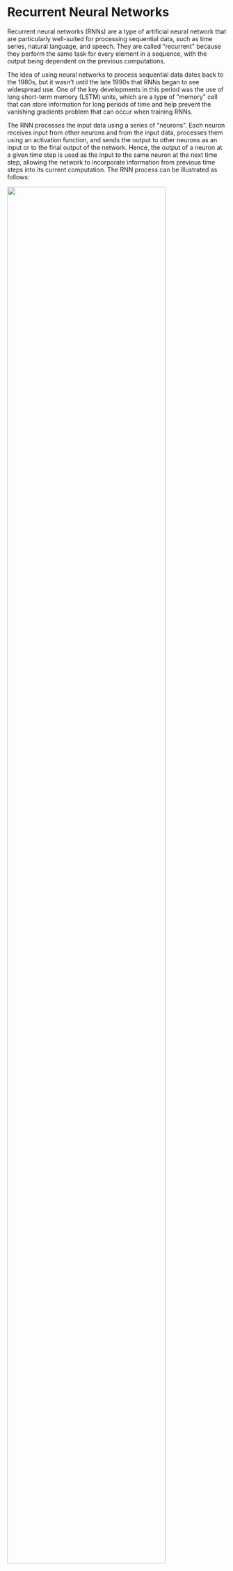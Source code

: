 # Recurrent Neural Networks

Recurrent neural networks (RNNs) are a type of artificial neural network that are particularly well-suited for processing sequential data, such as time series, natural language, and speech. They are called "recurrent" because they perform the same task for every element in a sequence, with the output being dependent on the previous computations.

The idea of using neural networks to process sequential data dates back to the 1980s, but it wasn't until the late 1990s that RNNs began to see widespread use. One of the key developments in this period was the use of long short-term memory (LSTM) units, which are a type of "memory" cell that can store information for long periods of time and help prevent the vanishing gradients problem that can occur when training RNNs.  

The RNN processes the input data using a series of "neurons". Each neuron receives input from other neurons and from the input data, processes them using an activation function, and sends the output to other neurons as an input or to the final output of the network.  Hence, the output of a neuron at a given time step is used as the input to the same neuron at the next time step, allowing the network to incorporate information from previous time steps into its current computation. The RNN process can be illustrated as follows:

<img src="png/rnn2.png" width="85%" height="90%" />

The network above is designed such that it takes input $X_t$ sequentially. Each $X_t$ feeds into a hidden layer that has a vector of activation functions, $A_t$.  Except for the first starting point, each activation function also feeds into the next activation function, $A_{t+1}$, sequentially. The connection between each activation function ($h$ - hidden state) reflects the fact that RNN uses the last period's prediction as an input in the next period.  The weight vectors are denoted $a = \{\omega_0, \omega_1\}$, $b = \{\theta_1\}$, and $c = \{\beta_0, \beta_1\}$, as expressed below:
  
$$
\begin{aligned}
& A_1=g\left(\omega_0+\omega_1 X_1\right)\\
& A_2=g\left(\omega_0+\omega_1 X_2+\theta_1 A_1\right) \\
& =g\left(\omega_0+\omega_1 X_2+\theta_1 g\left(\omega_0+\omega_1 X_1\right)\right) \\
& A_3=g\left(\omega_0+\omega_1 X_3+\theta_1 A_2\right) \\
& =g\left(\omega_0+\omega_1 X_3+\theta_1 g\left(\omega_0+\omega_1 X_2+\theta_1 g\left(\omega_0+\omega_1 X_1\right)\right)\right. \\
& ~~~~~~~~~~~~~~~~\vdots\\
& A_t=g\left(\omega_0+\omega_1 X_t+\theta_1 A_{t-1}\right)
\end{aligned}
$$
  
Note that weights are the same in each sequence.  Although each output layer produces a prediction, the final output is the network's prediction.  

$$
Y_{t}=\beta_0+ \beta_k A_{t}
$$

In case of multiple inputs at time $t$, $X_{t}=\left(X_{t1}, X_{t2}, \ldots, X_{tp}\right)$, and multiple units ($k$) in the hidden layer, $A_t = \left(A_{t1}, A_{t2}, \ldots, A_{tk}\right)$, the network at time $t$ becomes:

$$
A_{k, t}=g\left(\omega_{k 0}+\sum_{j=1}^p \omega_{k j} X_{t j}+\sum_{v=1}^k \theta_{k v} A_{v,t-1}\right).
$$
For example, for two units and two variables, $A_{k,t}$ will be

$$
A_{1,t}=g\left(\omega_{10}+ \omega_{1 1} X_{t,1}+\omega_{1 2} X_{t,2}+ 
\theta_{1 1} A_{1,t-1}+\theta_{1 2} A_{2,t-1}\right),\\
A_{2,t}=g\left(\omega_{20}+ \omega_{2 1} X_{t, 1}+\omega_{2 2} X_{t,2}+ 
\theta_{2 1} A_{1,t-1}+\theta_{2 2} A_{2,t-1}\right)
$$
and the output $O_{\ell}$ is computed as

$$
Y_{t}=\beta_0+\sum_{k=1}^2 \beta_k A_{k,t}
$$

## Keras

We will use the Keras deep-learning framework (<https://keras.rstudio.com>) and the package `keras`, which provides high-level building blocks for developing deep-learning models. Keras operates on several tensor libraries to tensor manipulations and differentiation, one of which is TensorFlow.  

Tensors are simply multidimensional arrays, which are a generalization of vectors and matrices to an arbitrary number of dimensions. For example, vectors are 1D tensors, matrices are used for 2D tensors, and arrays (which support any number of dimensions) are used for multi-dimensional objects.  Keras works on CPUs, but the most efficient implementations of Keras use NVIDIA GPUs and properly configured CUDA and cuDNN libraries.  For CPU-based installation of Keras, which is what we use in this chapter, we suggest the following steps after installing the `keras` package.


```r
# Sys.unsetenv ("RETICULATE_PYTHON")
# remotes : sinstall_github("Istudio/reticulate")
# reticulate::install_miniconda()
# keras::install_keras ()
```

The best source using Keras for artificial neural network projects with R is "Deep Learning with R" by Chollet and Allaire.  In this section, we will use the `keras` package (on CPU) for two main time series applications: RNN and LSTM. 

Let's set up our COVID-19 data and standardize each of the variables.


```r
library(tsibble)
library(fpp3)

load("~/Dropbox/ToolShed_draft/toronto2.rds")
toronto2 <- data
df <- toronto2 %>%
  mutate(
    dcases = difference(cases),
    dmob = difference(mob),
    ddelay = difference(delay),
    dmale = difference(male),
    dtemp = difference(temp),
    dhum = difference(hum)
  )

dft <- df[, -c(2:5, 7, 8)] #removing levels
dft <- dft[-1, c(3:7, 2)] # reordering the columns
sdtf <- scale(dft) #
head(sdtf)
```

```
##        dcases        dmob     ddelay       dmale      dtemp        age
## 2  0.04202890 -0.21389272 -7.6496254  2.16845790  2.4818892  0.5144024
## 3  0.10622289  0.30023017  1.8050246 -2.58211378 -0.4756078  1.6374603
## 4 -0.11845609  0.45271551  2.9516317 -3.56924556  0.3182466  1.1383235
## 5 -0.02216510  0.05796098 -1.2461163  1.24302186 -0.6779629  0.9600603
## 6  0.07412590 -0.41612714 -2.1128735  0.62606450 -0.3697605 -0.6086555
## 7 -0.08635909  0.47965067 -0.7048789  0.00910714 -0.5347577  0.6703827
```
  
There are four stages in developing ANN models in Keras:
  
- Preparing the training set with input tensors and target tensors;
- Defining the model, that is a network of layers;
- Choosing the learning parameters: a loss function, an optimizer, and some metrics to monitor
- And finally fitting this model to the training set

## Input Tensors

We will define a three dimensional array that contains time series data.  First, let's see an array:


```r
# array
x1 = c(1, 2, 3)
x2 = c(4, 5, 6, 7, 8, 9)
adata <- array(c(x1, x2), dim = c(3, 3, 2))
dim(adata)
```

```
## [1] 3 3 2
```

```r
adata
```

```
## , , 1
## 
##      [,1] [,2] [,3]
## [1,]    1    4    7
## [2,]    2    5    8
## [3,]    3    6    9
## 
## , , 2
## 
##      [,1] [,2] [,3]
## [1,]    1    4    7
## [2,]    2    5    8
## [3,]    3    6    9
```

```r
adata[1, , ]
```

```
##      [,1] [,2]
## [1,]    1    1
## [2,]    4    4
## [3,]    7    7
```

Now, we create our data matrix:


```r
# Data
toydata <- matrix(c(1:100, 101:200, 201:300), 100)
colnames(toydata) <- c("y", "x1", "x2")
head(toydata)
```

```
##      y  x1  x2
## [1,] 1 101 201
## [2,] 2 102 202
## [3,] 3 103 203
## [4,] 4 104 204
## [5,] 5 105 205
## [6,] 6 106 206
```

Suppose that this is daily data and we try to make 1-day-ahead predictions.  In preparing the input tensor, we need to decide how many earlier days we need to predict the next day’s value.  Suppose that we decide on 5 days.  As we seen before, we transform the data by embedding to a new structure:


```r
datam <- embed(toydata, 6)
datam <- datam[,-c(2:3)]
head(datam)
```

```
##      [,1] [,2] [,3] [,4] [,5] [,6] [,7] [,8] [,9] [,10] [,11] [,12] [,13] [,14]
## [1,]    6    5  105  205    4  104  204    3  103   203     2   102   202     1
## [2,]    7    6  106  206    5  105  205    4  104   204     3   103   203     2
## [3,]    8    7  107  207    6  106  206    5  105   205     4   104   204     3
## [4,]    9    8  108  208    7  107  207    6  106   206     5   105   205     4
## [5,]   10    9  109  209    8  108  208    7  107   207     6   106   206     5
## [6,]   11   10  110  210    9  109  209    8  108   208     7   107   207     6
##      [,15] [,16]
## [1,]   101   201
## [2,]   102   202
## [3,]   103   203
## [4,]   104   204
## [5,]   105   205
## [6,]   106   206
```

The second line in the code above removes the contemporaneous features. We should have 100 - 5 = 95 samples, in each one we have 3 features and 5 timesteps.  The first two samples, each is a matrix of $5 \times 3$, are shown below:


```
##      [,1] [,2] [,3]
## [1,]    1  101  201
## [2,]    2  102  202
## [3,]    3  103  203
## [4,]    4  104  204
## [5,]    5  105  205
```

```
##      [,1] [,2] [,3]
## [1,]    2  102  202
## [2,]    3  103  203
## [3,]    4  104  204
## [4,]    5  105  205
## [5,]    6  106  206
```
  
The outcome variable $y$ is 6 and 7 in the first and second samples.  Let's see how we can manipulate our embedded data `datam` to achieve it:


```r
n <- nrow(datam)
f1 <- data.matrix(datam[,-1]) # Removing Y
f2 <- array(f1, c(n, 3, 5))
f2[1, , ]
```

```
##      [,1] [,2] [,3] [,4] [,5]
## [1,]    5    4    3    2    1
## [2,]  105  104  103  102  101
## [3,]  205  204  203  202  201
```

We need reverse the order


```r
f3 <- f2[, , 5:1]
f3[1, , ]
```

```
##      [,1] [,2] [,3] [,4] [,5]
## [1,]    1    2    3    4    5
## [2,]  101  102  103  104  105
## [3,]  201  202  203  204  205
```

And, taking the transposition, 


```r
t(f3[1, , ])
```

```
##      [,1] [,2] [,3]
## [1,]    1  101  201
## [2,]    2  102  202
## [3,]    3  103  203
## [4,]    4  104  204
## [5,]    5  105  205
```

For the whole array of `datam`, we use array transposition:


```r
f4 <- aperm(f3, c(1, 3, 2))
f4[1, , ]
```

```
##      [,1] [,2] [,3]
## [1,]    1  101  201
## [2,]    2  102  202
## [3,]    3  103  203
## [4,]    4  104  204
## [5,]    5  105  205
```

Now, we are ready to apply all these steps to our toy data with a function:


```r
tensorin <- function(l, x) {
  maxl = l + 1
  xm <- embed(x, maxl)
  xm <- xm[,-c(2:3)]
  n <- nrow(xm)
  f1 <- data.matrix(xm[,-1])
  y <- xm[, 1]
  f2 <- array(f1, c(n, ncol(x), l))
  f3 <- f2[, , l:1]
  f4 <- aperm(f3, c(1, 3, 2))
  list(f4, y)
}

tensored <- tensorin(5, toydata)
X <- tensored[1]
y <- tensored[2]
X[[1]][1, , ]
```

```
##      [,1] [,2] [,3]
## [1,]    1  101  201
## [2,]    2  102  202
## [3,]    3  103  203
## [4,]    4  104  204
## [5,]    5  105  205
```

```r
y[[1]][1]
```

```
## [1] 6
```

Note that this type of data transformation can be achieved several different ways.  We can apply it to our COVID-19 data for 7-day windows:


```r
trnt <- tensorin(7, sdtf)
X <- trnt[1]
y <- trnt[2]
X[[1]][1, , ]
```

```
##             [,1]       [,2]       [,3]        [,4]        [,5]       [,6]
## [1,] -2.58211378 -0.4756078  1.6374603  0.04202890 -0.21389272 -7.6496254
## [2,] -3.56924556  0.3182466  1.1383235  0.10622289  0.30023017  1.8050246
## [3,]  1.24302186 -0.6779629  0.9600603 -0.11845609  0.45271551  2.9516317
## [4,]  0.62606450 -0.3697605 -0.6086555 -0.02216510  0.05796098 -1.2461163
## [5,]  0.00910714 -0.5347577  0.6703827  0.07412590 -0.41612714 -2.1128735
## [6,]  3.46406836  2.4663234  1.1383235 -0.08635909  0.47965067 -0.7048789
## [7,] -2.48614263  1.9215213 -0.6641151  0.04202890  0.02204745  0.3698224
```

```r
y[[1]][1]
```

```
## [1] 0.2346109
```

Obviously, our choice of $l$ (7) is arbitrary and should be decided with a proper validation.

## Plain RNN

As we have the input tensor stored as an array of (258, 7, 6), we are ready to design our network for an RNN with one layer with 24 hidden units (neurons):


```r
library(keras)
model <- keras_model_sequential() %>%
  layer_simple_rnn(
    units = 24,
    input_shape = list(7, 6),
    dropout = 0.1,
    recurrent_dropout = 0.1
  ) %>%
  layer_dense(units = 1) %>%
  compile(optimizer = optimizer_rmsprop(),
          loss = "mse")
```

As before, neural networks consist of layers and neurons in each layer.  Since we use sequence data stored in 3D tensors of shape (samples, timesteps, features) we will use recurrent layers for our RNN. The term `layer_dense` is the output layer. 

We also (arbitrarily) specify two types of dropout for the units feeding into the hidden layer. The first one is set for the input feeding into a layer.  The second one is for the previous hidden units feeding into the same layer. 

One of the tools to fight with overfitting is randomly removing inputs to a layer. Similar to Random Forest, this dropping out process has the effect of generating a large number of networks with different network structure and, in turn, breaking the possible correlation between the inputs that the layers are exposed to. These "dropped out" inputs may be variables in the data sample or activations from a previous layer.  This is a conventional regularization method in ANN but how this can be applied to sequential data is a complex issue. Every recurrent layer in Keras has two dropout-related arguments: `dropout`, a float specifying the dropout rate for input units of the layer, and `recurrent_dropout`, specifying the dropout rate of the recurrent units. These are again additions to our hyperparameter grid. It has the effect of simulating a large number of networks with very different network structure and, in turn, making nodes in the network generally more robust to the inputs.

Before fitting the model, we need to split the data.  We have 258 observations in total.  We will take the last 50 observations as our test set:


```r
dim(X[[1]])
```

```
## [1] 258   7   6
```


```r
train <- 1:208
test <- 208:dim(X[[1]])[1]
```

And, finally we fit our RNN.  There are two hyperparameters that Keras use in fitting RNN: batch size and epoch.  They are both related to how and how many times the weights in the network will be updated

The batch size is the  number of observations ("samples") used in its gradient descent to update its internal parameters.  For example, a conventional (batch) gradient descent uses the entire data in one batch so that the batch size would be the number of samples in the data.  The stochastic gradient descent, on the other hand, uses randomly selected each observation.  While the batch gradient descent is efficient (fast), it is not as robust as the stochastic gradient descent.  Therefore, Keras uses a mini-batch gradient descent as a  parameter that balance the between efficiency and robustness.

The number of epochs is the number of times the algorithm works trough the complete training dataset. We need multiple passes through the entire data because updating the weights with gradient descent in a single pass (one epoch) is not enough.  But, when the number of epochs goes up, the algorithm updates the weights more. As a result, the  curve goes from underfitting (very few runs) to overfitting (too many runs).

Hence, these two parameters, batch size and epoch, should be set as hyperparameters.  Note that we pick arbitrary numbers below.


```r
model %>% fit(
  X[[1]][train, ,],
  y[[1]][train],
  batch_size = 12,
  epochs = 75,
  validation_data =
    list(X[[1]][test, ,], y[[1]][test]),
  verbose = 0
) %>%
  plot()
```

<img src="22-TSNeural_files/figure-html/tsnn17-1.png" width="672" />

```r
# prediction
y_act <- y[[1]][test]
var_y <- var(y_act)
yhat <- model %>% predict(X[[1]][test, ,])
1 - mean((yhat - y_act) ^ 2) / var_y # R^2
```

```
## [1] 0.2706921
```

```r
sqrt(mean((yhat - y_act) ^ 2)) # RMSPE
```

```
## [1] 1.473745
```

Although it could be done easily as we shown in the previous chapter, we will not back-transform the predictions to levels.  Here is the plot for the last 50 days:   


```r
plot(
  y[[1]][test],
  type = "l",
  col = "blue",
  ylab = "Actual (Blue) vs. Prediction (Red)",
  xlab = "Last 50 Days",
  main = "RNN Forecasting for Covid-19 Cases - in differences"
)
lines(yhat, col = "red", lwd = 2)
```

<img src="22-TSNeural_files/figure-html/tsnn18-1.png" width="672" />
  
It looks like, our RNN without a proper training is capturing most ups and downs correctly.

There are four groups of hyperparameters that we need to search by validation:

- How many days we need in the past to predict the next day’s value? (we picked 7), 
- The number of units per layer (we picked 24), 
- Regularization parameters, `dropout` and `recurrent_dropout` (we picked 0.1 for both), 
- Stochastic gradient descent parameters, `batch_size` and `epochs` (we picked 12 and 75)

All these parameters that we picked arbitrarily should be selected by a proper validation.  Model tuning in ANN highly depends on the package we use in deep learning.  Keras with TensorFlow is one the top AI engines available for all type of networks.  More details on deep learning using Keras is "Deep Learning with R" by Chollet and Allaire.   

## LSTM

One issue with RNN is that, although it is able to retain information trough time by its recurrent network, it quickly forgets long-term dependencies. This problem is called the *vanishing gradient problem* and can be easily seen here:

$$
\begin{aligned}
& A_3=g\left(\omega_0+\omega_1 X_3+\theta_1 A_2\right) \\
& =g\left(\omega_0+\omega_1 X_3+\theta_1 g\left(\omega_0+\omega_1 X_2+ \theta_1 g\left(\omega_0+\omega_1 X_1\right)\right)\right. \\
\end{aligned}
$$

Although this has only two iterations, the function has $\theta_1^2$ (if $g()$ is ReLu). For example, if $\theta_1 = 0.5$, the effect of $A_5$ on $A_1$ will be regulated by $\theta_1^4 = 0.0625$.  We can argue that $\theta_1$ could be one (random walk). But, the first differencing will usually remove the unit root in the data $\theta_1$ will be bounded between 0 and 1.

If we only need to look at *recent* information to predict the present, RNN would be fine even with this problem.  But, the gap between the relevant information to predict the present could be very large and RNN quickly forgets those long-term dependencies.  Long Short-Term Memory network (LSTM) layers in RNN are designed to solve this problem.

Similar to RNN, LSTMs also have a chain-like structure, but the repeating activation module has a different structure. Unlike RNN, which has only a single neural network layer in the repeating activation modules, the LSTM activation module has four interacting each other.

<img src="png/LSTM3.png" width="75%" height="80%" />

The key difference between LSTM and RNN is the cell state $C_t$ (the horizontal red line). The cell state functions like a conveyor belt and each LSTM repeating module is able to add to and remove from this belt through three gates.  The figure above shows how LSTM works.  We have three gates as numbered in the figure (G1, G2, and G3).  Each gate is regulated by a sigmoid  neural net layer ($\frac{1}{1+e^{-x}}$), which outputs numbers between zero and one.  Hence, it works like a regulator or "gate keeper".  

The first gate (G1) is the **Forget Gate**, the first layer of the four layers, which takes $H_{t-1}$ and $X_t$ into a sigmoid function,

$$
f_t=\sigma\left(w_f \cdot\left[H_{t-1}, X_t\right]+b_f\right)
$$
and produces a number between 0 and 1.  This percentage reflects the degree of $C_{t-1}$ that will be forgotten. For example, if it is zero, nothing in $C_{t-1}$ will be let through on the belt (cell state). It is interesting to note that this degree, how much of the long-term information will be kept, is determined by the recent information ($H_{t-1}$, $X_t$).  That is, if the recent information is very relevant for the prediction, the network will tune this sigmoid function so that the output will be a percentage close to 0, which will reduce the effect of the long-term information in the past, $C_{t-1}$, on prediction.

The second gate (G2), **the Input Gate**, uses the same inputs, $H_{t-1}$ and $X_t$, but has two layers. The first layer is again a sigmoid function that works as a gate keeper.  The second layer is a tanh function ($\tanh x=\frac{e^x-e^{-x}}{e^x+e^{-x}}$) that produces a number between $-1$ and $+1$.  The objective of this layer is to update cell state $C_{t-1}$ by adding $\tilde{C_{t}}$, which contains the recent information hidden in $H_{t-1}$ and $X_t$.  This process happens in two steps:

$$
\begin{aligned}
i_t & =\sigma\left(w_i \cdot\left[H_{t-1}, X_t\right]+b_i\right) \\
\tilde{C}_t & =\tanh \left(w_\tilde{C} \cdot\left[H_{t-1}, X_t\right]+b_\tilde{C}\right)
\end{aligned}
$$
The first step, $i_t$, is a sigmoid function, hence a "gate keeper".  We already get it in the first layer with different weights: $f_t=\sigma\left(w_f \cdot\left[h_{t-1}, x_t\right]+b_f\right)$.  The second later, tanh function, produces the information ($h_{t-1}, x_t$) in a candidate value normalized between $-1$ and $+1$.  When the network multiplies $\tilde{C_{t}}$ with $i_t$ ($i_t \times \tilde{C_{t}}$), this new candidate value between $-1$ and $+1$ will be scaled by $i_t$ that reflects how much the network would like to update $C_{t-1}$.

While the first two gates are about regulating the cell state ($C_t$),

$$
C_t=f_t \times C_{t-1}+i_t \times \tilde{C}_t,
$$

the last one (G3) is the **Output Gate**.  The prediction at time $t$, $H_t$, has two inputs: $C_t$ and the recent information, $H_{t-1}$ and $X_t$.  The output gate will decide how it will balance between these two sources and produce $H_t$:

$$
\begin{aligned}
o_t & =\sigma\left(w_o\left[H_{t-1}, X_t\right]+b_o\right) \\
H_t & =o_t \times \tanh \left(C_t\right)
\end{aligned}
$$
Note that the tanh activation in the output function could be changed depending on the type of network we build. 

The LSTM network that we described so far is a conceptual one. In practice, there are many different variants of LSTM.  One of them is called the Gated Recurrent Unit (GRU) introduced by Cho, et al. ([2014](https://arxiv.org/abs/1409.1259)).  The details of GRU is beyond this book.  But, after understanding the structure of LSTM networks, GRU should not be difficult to grasp.  One of the accessible sources to learn different types of RNN is [blog posts](http://colah.github.io) by Christopher Olah.

Now, we return to the application of LSTM to our COVID-19 data.  We use the "Adam" optimization algorithm, which is an extension to stochastic gradient descent and works with LSTM very well.  Below, the code shows an arbitrary network desihned with LSTM.


```r
model = keras_model_sequential() %>%
  layer_lstm(units = 128,
             input_shape = c(7, 6),
             activation = "relu") %>%
  layer_dense(units = 64, activation = "relu") %>%
  layer_dense(units = 32) %>%
  layer_dense(units = 16) %>%
  layer_dense(units = 1, activation = "linear")

model %>% compile(
  loss = 'mse',
  optimizer = 'adam',
  metrics = list("mean_absolute_error")
) %>%
  summary()
```

```
## Model: "sequential_1"
## ________________________________________________________________________________
##  Layer (type)                       Output Shape                    Param #     
## ================================================================================
##  lstm (LSTM)                        (None, 128)                     69120       
##  dense_4 (Dense)                    (None, 64)                      8256        
##  dense_3 (Dense)                    (None, 32)                      2080        
##  dense_2 (Dense)                    (None, 16)                      528         
##  dense_1 (Dense)                    (None, 1)                       17          
## ================================================================================
## Total params: 80,001
## Trainable params: 80,001
## Non-trainable params: 0
## ________________________________________________________________________________
```

```r
model %>% fit(
  X[[1]][train, ,],
  y[[1]][train],
  batch_size = 12,
  epochs = 75,
  validation_data = list(X[[1]][test, ,], y[[1]][test]),
  verbose = 0
) %>%
  plot()
```

<img src="22-TSNeural_files/figure-html/tsnn20-1.png" width="672" />

```r
yhat <- predict(model, X[[1]][test, ,])

y_act <- y[[1]][test]
var_y <- var(y_act)
1 - mean((yhat - y_act) ^ 2) / var_y # R^2
```

```
## [1] -0.3102839
```

```r
sqrt(mean((yhat - y_act) ^ 2)) # RMSPE
```

```
## [1] 1.975375
```

```r
plot(
  y[[1]][test],
  type = "l",
  col = "blue",
  ylab = "Actual (Blue) vs. Prediction (Red)",
  xlab = "Last 50 Days",
  main = "LSTM Forecasting for Covid-19 Cases",
  lwd = 1
)
lines(yhat, col = "red", lwd = 2)
```

<img src="22-TSNeural_files/figure-html/tsnn20-2.png" width="672" />
  
Although LSTM does a good job for the last 10 days, there are specific days that it is way off.  That's why it has a higher RMSPE than RNN we had earlier.
Before concluding this chapter, let's change our network setting slightly and see the results:  
  

```r
model <- keras_model_sequential() %>%
  layer_lstm(units = 24,
             input_shape = c(7, 6),
             activation = "tanh") %>%
  layer_dense(units = 1, activation = "linear") %>%
  compile(
    loss = 'mse',
    optimizer = 'adam',
    metrics = list("mean_absolute_error")
  )

model %>% summary()
```

```
## Model: "sequential_2"
## ________________________________________________________________________________
##  Layer (type)                       Output Shape                    Param #     
## ================================================================================
##  lstm_1 (LSTM)                      (None, 24)                      2976        
##  dense_5 (Dense)                    (None, 1)                       25          
## ================================================================================
## Total params: 3,001
## Trainable params: 3,001
## Non-trainable params: 0
## ________________________________________________________________________________
```

```r
model %>% fit(
  X[[1]][train, ,],
  y[[1]][train],
  batch_size = 12,
  epochs = 75,
  validation_data = list(X[[1]][test, ,], y[[1]][test]),
  verbose = 0
) %>%
  plot()
```

<img src="22-TSNeural_files/figure-html/tsnn21-1.png" width="672" />

```r
y_act <- y[[1]][test]
var_y <- var(y_act)
yhat <- predict(model, X[[1]][test, ,])
1 - mean((yhat - y_act) ^ 2) / var_y # R^2
```

```
## [1] 0.1097859
```

```r
sqrt(mean((yhat - y_act) ^ 2)) # RMSPE
```

```
## [1] 1.628224
```

```r
plot(
  y[[1]][test],
  type = "l",
  col = "blue",
  ylab = "Actual (Blue) vs. Prediction (Red)",
  xlab = "Last 50 Days",
  main = "LSTM Forecasting for Covid-19 Cases",
  lwd = 1
)
lines(yhat, col = "red", lwd = 2)
```

<img src="22-TSNeural_files/figure-html/tsnn21-2.png" width="672" />
  
Building a network that does relatively a good job requires a well-designed validation process and a good network architecture that can be achieved after several trials.
  
